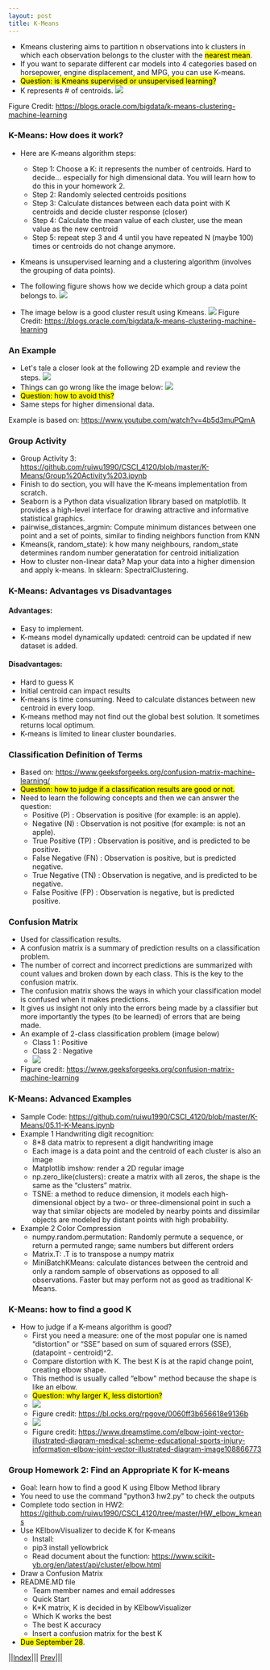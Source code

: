 ```yaml
---
layout: post
title: K-Means
---
```



- Kmeans clustering aims to partition n observations into k clusters in which each observation belongs to the cluster with the <mark>nearest mean</mark>.
- If you want to separate different car models into 4 categories based on horsepower, engine displacement, and MPG, you can use K-means.
- <mark>Question: is Kmeans supervised or unsupervised learning?</mark>
- K represents # of centroids.
![](k-means.png)

Figure Credit: <https://blogs.oracle.com/bigdata/k-means-clustering-machine-learning>

### K-Means: How does it work?
- Here are K-means algorithm steps:
	* Step 1: Choose a K: it represents the number of centroids. Hard to decide… especially for high dimensional data. You will learn how to do this in your homework 2.
	* Step 2: Randomly selected centroids positions
	* Step 3: Calculate distances between each data point with K centroids and decide cluster response (closer)
	* Step 4: Calculate the mean value of each cluster, use the mean value as the new centroid
	* Step 5: repeat step 3 and 4 until you have repeated N (maybe 100) times or centroids do not change anymore.
- Kmeans is unsupervised learning and a clustering algorithm (involves the grouping of data points). 

- The following figure shows how we decide which group a data point belongs to.
![](km3.png)
- The image below is a good cluster result using Kmeans.
![](km4.png)
Figure Credit: <https://blogs.oracle.com/bigdata/k-means-clustering-machine-learning>

### An Example
- Let's tale a closer look at the following 2D example and review the steps.
![](k-means2.png)
- Things can go wrong like the image below:
![](k-means3.png)
- <mark>Question: how to avoid this?</mark>
- Same steps for higher dimensional data.

Example is based on: https://www.youtube.com/watch?v=4b5d3muPQmA

### Group Activity
- Group Activity 3: <https://github.com/ruiwu1990/CSCI_4120/blob/master/K-Means/Group%20Activity%203.ipynb>
- Finish to do section, you will have the K-means implementation from scratch.
- Seaborn is a Python data visualization library based on matplotlib. It provides a high-level interface for drawing attractive and informative statistical graphics.
- pairwise_distances_argmin: Compute minimum distances between one point and a set of points, similar to finding neighbors function from KNN
- Kmeans(k, random_state): k how many neighbours, random_state determines random number generatation for centroid initialization
- How to cluster non-linear data? Map your data into a higher dimension and apply k-means. In sklearn: SpectralClustering.

### K-Means: Advantages vs Disadvantages
#### Advantages:
- Easy to implement.
- K-means model dynamically updated: centroid can be updated if new dataset is added.

#### Disadvantages:
- Hard to guess K
- Initial centroid can impact results
- K-means is time consuming. Need to calculate distances between new centroid in every loop.
- K-means method may not find out the global best solution. It sometimes returns local optimum.
- K-means is limited to linear cluster boundaries.

### Classification Definition of Terms
- Based on: <https://www.geeksforgeeks.org/confusion-matrix-machine-learning/>
- <mark>Question: how to judge if a classification results are good or not.</mark>
- Need to learn the following concepts and then we can answer the question:
	- Positive (P) : Observation is positive (for example: is an apple).
	- Negative (N) : Observation is not positive (for example: is not an apple).
	- True Positive (TP) : Observation is positive, and is predicted to be positive.
	- False Negative (FN) : Observation is positive, but is predicted negative.
	- True Negative (TN) : Observation is negative, and is predicted to be negative.
	- False Positive (FP) : Observation is negative, but is predicted positive.

### Confusion Matrix
- Used for classification results.
- A confusion matrix is a summary of prediction results on a classification problem.
- The number of correct and incorrect predictions are summarized with count values and broken down by each class. This is the key to the confusion matrix.
- The confusion matrix shows the ways in which your classification model is confused when it makes predictions.
- It gives us insight not only into the errors being made by a classifier but more importantly the types (to be learned) of errors that are being made.
- An example of 2-class classification problem (image below)
	- Class 1 : Positive
	- Class 2 : Negative
	- ![](km5.png)
- Figure credit: <https://www.geeksforgeeks.org/confusion-matrix-machine-learning>

### K-Means: Advanced Examples
- Sample Code: <https://github.com/ruiwu1990/CSCI_4120/blob/master/K-Means/05.11-K-Means.ipynb>
- Example 1 Handwriting digit recognition:
	- 8*8 data matrix to represent a digit handwriting image
	- Each image is a data point and the centroid of each cluster is also an image
	- Matplotlib imshow: render a 2D regular image
	- np.zero_like(clusters): create a matrix with all zeros, the shape is the same as the “clusters” matrix.
	- TSNE: a method to reduce dimension, it models each high-dimensional object by a two- or three-dimensional point in such a way that similar objects are modeled by nearby points and dissimilar objects are modeled by distant points with high probability.
- Example 2 Color Compression
	- numpy.random.permutation: Randomly permute a sequence, or return a permuted range; same numbers but different orders
	- Matrix.T: .T is to transpose a numpy matrix
	- MiniBatchKMeans: calculate distances between the centroid and only a random sample of observations as opposed to all observations. Faster but may perform not as good as traditional K-Means.

### K-Means: how to find a good K
- How to judge if a K-means algorithm is good?
	- First you need a measure: one of the most popular one is named “distortion” or “SSE” based on sum of squared errors (SSE), (datapoint - centroid)^2.
	- Compare distortion with K. The best K is at the rapid change point, creating elbow shape.
	- This method is usually called “elbow” method because the shape is like an elbow.
	- <mark>Question: why larger K, less distortion?</mark>
	- ![](km6.png)
	- Figure credit: <https://bl.ocks.org/rpgove/0060ff3b656618e9136b>
	- ![](km7.png)
	- Figure credit: <https://www.dreamstime.com/elbow-joint-vector-illustrated-diagram-medical-scheme-educational-sports-injury-information-elbow-joint-vector-illustrated-diagram-image108866773>

### Group Homework 2: Find an Appropriate K for K-means
- Goal: learn how to find a good K using Elbow Method library
- You need to use the command "python3 hw2.py" to check the outputs
- Complete todo section in HW2: <https://github.com/ruiwu1990/CSCI_4120/tree/master/HW_elbow_kmeans>
- Use KElbowVisualizer to decide K for K-means
	- Install: 
	- pip3 install yellowbrick
	- Read document about the function: <https://www.scikit-yb.org/en/latest/api/cluster/elbow.html>
- Draw a Confusion Matrix
- README.MD file
	- Team member names and email addresses
	- Quick Start
	- K*K matrix, K is decided in by KElbowVisualizer
	- Which K works the best
	- The best K accuracy
	- Insert a confusion matrix for the best K
- <mark>Due September 28</mark>.

||[Index](../../../)||| [Prev](../k-part3/)|||
